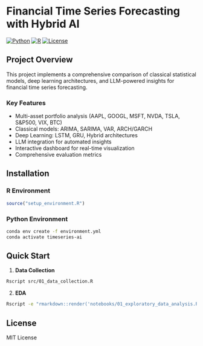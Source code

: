 # Financial Time Series Forecasting with Hybrid AI

[![Python](https://img.shields.io/badge/Python-3.9+-blue.svg)]()
[![R](https://img.shields.io/badge/R-4.3+-276DC3.svg)]()
[![License](https://img.shields.io/badge/License-MIT-green.svg)]()

## Project Overview

This project implements a comprehensive comparison of classical statistical models, deep learning architectures, and LLM-powered insights for financial time series forecasting.

### Key Features
-  Multi-asset portfolio analysis (AAPL, GOOGL, MSFT, NVDA, TSLA, S&P500, VIX, BTC)
-  Classical models: ARIMA, SARIMA, VAR, ARCH/GARCH
-  Deep Learning: LSTM, GRU, Hybrid architectures
-  LLM integration for automated insights
-  Interactive dashboard for real-time visualization
-  Comprehensive evaluation metrics

## Installation

### R Environment
```r
source("setup_environment.R")
```

### Python Environment
```bash
conda env create -f environment.yml
conda activate timeseries-ai
```

## Quick Start

1. **Data Collection**
```bash
Rscript src/01_data_collection.R
```

2. **EDA**
```bash
Rscript -e "rmarkdown::render('notebooks/01_exploratory_data_analysis.Rmd')"
```

## License
MIT License
